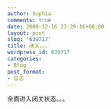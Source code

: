 ```yaml
---
author: Sophia
comments: true
date: 2009-12-16 23:29:16+00:00
layout: post
slug: '639717'
title: 闭关。。。
wordpress_id: 639717
categories:
- Blog
post_format:
- 日志
---
```


全面进入闭关状态。。。
